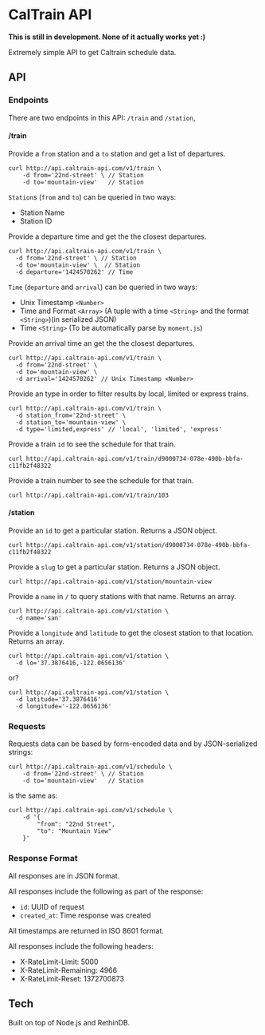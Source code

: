 
# CalTrain API

**This is still in development. None of it actually works yet :)**

Extremely simple API to get Caltrain schedule data.

## API

### Endpoints

There are two endpoints in this API: `/train` and `/station`,

#### /train

Provide a `from` station and a `to` station and get a list of departures.

```
curl http://api.caltrain-api.com/v1/train \
    -d from='22nd-street' \ // Station
    -d to='mountain-view'   // Station
```

`Station`s (`from` and `to`) can be queried in two ways:

- Station Name <String>
- Station ID <Integer>

Provide a departure time and get the the closest departures.

```
curl http://api.caltrain-api.com/v1/train \
  -d from='22nd-street' \ // Station
  -d to='mountain-view' \  // Station
  -d departure='1424570262' // Time
```

`Time` (`departure` and `arrival`) can be queried in two ways:

- Unix Timestamp `<Number>`
- Time and Format `<Array>` (A tuple with a time `<String>` and the format `<String>`)(in serialized JSON)
- Time `<String>` (To be automatically parse by `moment.js`)

Provide an arrival time an get the the closest departures.

```
curl http://api.caltrain-api.com/v1/train \
  -d from='22nd-street' \
  -d to='mountain-view' \ 
  -d arrival='1424570262' // Unix Timestamp <Number>
```

Provide an type in order to filter results by local, limited or express trains.

```
curl http://api.caltrain-api.com/v1/train \
  -d station_from='22nd-street' \
  -d station_to='mountain-view' \ 
  -d type='limited,express' // 'local', 'limited', 'express'
```

Provide a train `id` to see the schedule for that train.

```
curl http://api.caltrain-api.com/v1/train/d9000734-078e-490b-bbfa-c11fb2f48322
```

Provide a train number to see the schedule for that train.

```
curl http://api.caltrain-api.com/v1/train/103
```

#### /station

Provide an `id` to get a particular station. Returns a JSON object.

```
curl http://api.caltrain-api.com/v1/station/d9000734-078e-490b-bbfa-c11fb2f48322
```

Provide a `slug` to get a particular station. Returns a JSON object.

```
curl http://api.caltrain-api.com/v1/station/mountain-view
```

Provide a `name`  in `/` to query stations with that name. Returns an array.

```
curl http://api.caltrain-api.com/v1/station \
  -d name='san'
```


Provide a `longitude` and `latitude` to get the closest station to that location. Returns an array.

```
curl http://api.caltrain-api.com/v1/station \
  -d lo='37.3876416,-122.0656136'
```

or?

```
curl http://api.caltrain-api.com/v1/station \
  -d latitude='37.3876416'
  -d longitude='-122.0656136'
```

### Requests

Requests data can be based by form-encoded data and by JSON-serialized strings:

```
curl http://api.caltrain-api.com/v1/schedule \
    -d from='22nd-street' \ // Station
    -d to='mountain-view'   // Station
```

is the same as: 

```
curl http://api.caltrain-api.com/v1/schedule \
    -d '{
        "from": "22nd Street",
        "to": "Mountain View"
    }' 
```

### Response Format

All responses are in JSON format.

All responses include the following as part of the response:

- `id`: UUID of request
- `created_at`: Time response was created

All timestamps are returned in ISO 8601 format.

All responses include the following headers:

- X-RateLimit-Limit: 5000
- X-RateLimit-Remaining: 4966
- X-RateLimit-Reset: 1372700873

## Tech 

Built on top of Node.js and RethinDB.